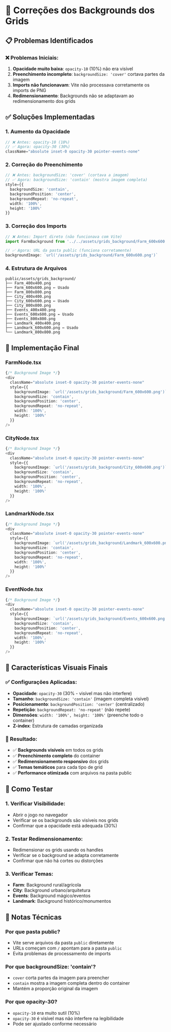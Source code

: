 # 🎨 Correções dos Backgrounds dos Grids

## 📋 Problemas Identificados

### **❌ Problemas Iniciais:**
1. **Opacidade muito baixa**: `opacity-10` (10%) não era visível
2. **Preenchimento incompleto**: `backgroundSize: 'cover'` cortava partes da imagem
3. **Imports não funcionavam**: Vite não processava corretamente os imports de PNG
4. **Redimensionamento**: Backgrounds não se adaptavam ao redimensionamento dos grids

## ✅ Soluções Implementadas

### **1. Aumento da Opacidade**
```typescript
// ❌ Antes: opacity-10 (10%)
// ✅ Agora: opacity-30 (30%)
className="absolute inset-0 opacity-30 pointer-events-none"
```

### **2. Correção do Preenchimento**
```typescript
// ❌ Antes: backgroundSize: 'cover' (cortava a imagem)
// ✅ Agora: backgroundSize: 'contain' (mostra imagem completa)
style={{
  backgroundSize: 'contain',
  backgroundPosition: 'center',
  backgroundRepeat: 'no-repeat',
  width: '100%',
  height: '100%'
}}
```

### **3. Correção dos Imports**
```typescript
// ❌ Antes: Import direto (não funcionava com Vite)
import FarmBackground from '../../assets/grids_background/Farm_600x600.png';

// ✅ Agora: URL da pasta public (funciona corretamente)
backgroundImage: `url('/assets/grids_background/Farm_600x600.png')`
```

### **4. Estrutura de Arquivos**
```
public/assets/grids_background/
├── Farm_400x400.png
├── Farm_600x600.png ← Usado
├── Farm_800x800.png
├── City_400x400.png
├── City_600x600.png ← Usado
├── City_800x800.png
├── Events_400x400.png
├── Events_600x600.png ← Usado
├── Events_800x800.png
├── Landmark_400x400.png
├── Landmark_600x600.png ← Usado
└── Landmark_800x800.png
```

## 🎯 Implementação Final

### **FarmNode.tsx**
```typescript
{/* Background Image */}
<div 
  className="absolute inset-0 opacity-30 pointer-events-none"
  style={{
    backgroundImage: `url('/assets/grids_background/Farm_600x600.png')`,
    backgroundSize: 'contain',
    backgroundPosition: 'center',
    backgroundRepeat: 'no-repeat',
    width: '100%',
    height: '100%'
  }}
/>
```

### **CityNode.tsx**
```typescript
{/* Background Image */}
<div 
  className="absolute inset-0 opacity-30 pointer-events-none"
  style={{
    backgroundImage: `url('/assets/grids_background/City_600x600.png')`,
    backgroundSize: 'contain',
    backgroundPosition: 'center',
    backgroundRepeat: 'no-repeat',
    width: '100%',
    height: '100%'
  }}
/>
```

### **LandmarkNode.tsx**
```typescript
{/* Background Image */}
<div 
  className="absolute inset-0 opacity-30 pointer-events-none"
  style={{
    backgroundImage: `url('/assets/grids_background/Landmark_600x600.png')`,
    backgroundSize: 'contain',
    backgroundPosition: 'center',
    backgroundRepeat: 'no-repeat',
    width: '100%',
    height: '100%'
  }}
/>
```

### **EventNode.tsx**
```typescript
{/* Background Image */}
<div 
  className="absolute inset-0 opacity-30 pointer-events-none"
  style={{
    backgroundImage: `url('/assets/grids_background/Events_600x600.png')`,
    backgroundSize: 'contain',
    backgroundPosition: 'center',
    backgroundRepeat: 'no-repeat',
    width: '100%',
    height: '100%'
  }}
/>
```

## 🎨 Características Visuais Finais

### **✅ Configurações Aplicadas:**
- **Opacidade**: `opacity-30` (30% - visível mas não interfere)
- **Tamanho**: `backgroundSize: 'contain'` (imagem completa visível)
- **Posicionamento**: `backgroundPosition: 'center'` (centralizado)
- **Repetição**: `backgroundRepeat: 'no-repeat'` (não repete)
- **Dimensões**: `width: '100%', height: '100%'` (preenche todo o container)
- **Z-index**: Estrutura de camadas organizada

### **🎯 Resultado:**
- ✅ **Backgrounds visíveis** em todos os grids
- ✅ **Preenchimento completo** do container
- ✅ **Redimensionamento responsivo** dos grids
- ✅ **Temas temáticos** para cada tipo de grid
- ✅ **Performance otimizada** com arquivos na pasta public

## 🚀 Como Testar

### **1. Verificar Visibilidade:**
- Abrir o jogo no navegador
- Verificar se os backgrounds são visíveis nos grids
- Confirmar que a opacidade está adequada (30%)

### **2. Testar Redimensionamento:**
- Redimensionar os grids usando os handles
- Verificar se o background se adapta corretamente
- Confirmar que não há cortes ou distorções

### **3. Verificar Temas:**
- **Farm**: Background rural/agrícola
- **City**: Background urbano/arquitetura
- **Events**: Background mágico/eventos
- **Landmark**: Background histórico/monumentos

## 📝 Notas Técnicas

### **Por que pasta public?**
- Vite serve arquivos da pasta `public` diretamente
- URLs começam com `/` apontam para a pasta `public`
- Evita problemas de processamento de imports

### **Por que backgroundSize: 'contain'?**
- `cover` corta partes da imagem para preencher
- `contain` mostra a imagem completa dentro do container
- Mantém a proporção original da imagem

### **Por que opacity-30?**
- `opacity-10` era muito sutil (10%)
- `opacity-30` é visível mas não interfere na legibilidade
- Pode ser ajustado conforme necessário 